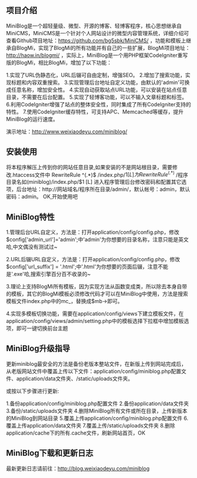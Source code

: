 项目介绍
--------

MiniBlog是一个超轻量级、微型、开源的博客、轻博客程序，核心思想继承自MiniCMS，MiniCMS是一个针对个人网站设计的微型内容管理系统，详细介绍可查看Github项目地址：https://github.com/bg5sbk/MiniCMS/ ，功能和模板上继承自BlogMi，实现了BlogMi的所有功能并有自己的一些扩展，BlogMi项目地址：http://haow.in/blogmi/ ，实际上，MiniBlog是一个用PHP框架CodeIgniter重写版的BlogMi，相比BlogMi，增加了以下功能：

1.实现了URL伪静态化，URL后辍可自由定制，增强SEO。
2.增加了搜索功能，实现标题和内容双重搜索。
3.实现管理后台地址自定义功能，由默认的'admin'可换成任意名称，增加安全性。
4.实现自动获取站点URL功能，可以安装在站点任意目录，不需要在后台配置。
5.实现了轻博客功能，可以不输入文章标题和标签。
6.利用CodeIgniter增强了站点的整体安全性，同时集成了所有CodeIgniter支持的特性。
7.使用CodeIgniter缓存特性，可支持APC、Memcached等缓存，提升MiniBlog的运行速度。

演示地址：http://www.weixiaodeyu.com/miniblog/

安装使用
-----------

将本程序解压上传到你的网站任意目录,如果安装的不是网站根目录，需要修改.htaccess文件中 RewriteRule ^(.*)$ /index.php/$1 [L] 为 RewriteRule ^(.*)$ /程序目录名如(miniblog)/index.php/$1 [L]
进入程序管理后台修改密码和配置其它选项，后台地址：http://网站域名/程序所在目录/admin/，默认帐号：admin，默认密码：admin。
OK,开始使用吧

MiniBlog特性
------------

1.管理后台URL自定义，方法是：打开application/config/config.php，修改$config['admin_url']='admin';中'admin'为你想要的目录名称，注意只能是英文哈,中文偶没有测试过~

2.URL后辍URL自定义，方法是：打开application/config/config.php，修改$config['url_suffix'] = '.html';中'.html'为你想要的页面后辍，注意不能是'.exe'哈,搜索引擎百分百不收录的~

3.理论上支持BlogMi所有模板，因为实现方法从函数变成类，所以除去本身自带的模板，其它的BlogMi模板必须修改代码才可以在MiniBlog中使用，方法是搜索模板文件index.php中的mc_，替换成$mb->即可。

4.实现多模板切换功能，需要在application/config/views下建立模板文件，在application/config/views/admin/setting.php中的模板选择下拉框中增加模板选项，即可一键切换前台主题

MiniBlog升级指导
----------------

更新miniblog最安全的方法是备份老版本整站文件，在新版上传到网站完成后，从老版网站文件中覆盖上传以下文件：application/config/miniblog.php配置文件、application/data文件夹、/static/uploads文件夹。

或按以下步骤进行更新:

1.备份application/config/miniblog.php配置文件
2.备份application/data文件夹
3.备份/static/uploads文件夹
4.删除MiniBlog所有文件或所在目录，上传新版本的MiniBlog到网站目录
5.覆盖上传application/config/miniblog.php配置文件
6.覆盖上传application/data文件夹
7.覆盖上传/static/uploads文件夹
8.删除application/cache下的所有.cache文件，刷新网站首页，OK

MiniBlog下载和更新日志
----------------------

最新更新日志请前往：http://blog.weixiaodeyu.com/miniblog
